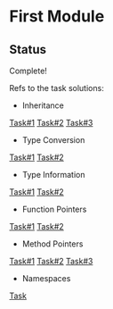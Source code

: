 # First Module

## Status

Complete!

Refs to the task solutions:

- Inheritance

[Task#1](https://stepik.org/lesson/53365/step/5?discussion=8993437&thread=solutions&unit=31457)
[Task#2](https://stepik.org/lesson/53365/step/7?discussion=8993444&thread=solutions&unit=31457)
[Task#3](https://stepik.org/lesson/53365/step/11?discussion=8993454&thread=solutions&unit=31457)

- Type Conversion

[Task#1](https://stepik.org/lesson/53366/step/4?discussion=8993462&thread=solutions&unit=31456)
[Task#2](https://stepik.org/lesson/53366/step/6?discussion=8993467&thread=solutions&unit=31456)

- Type Information

[Task#1](https://stepik.org/lesson/53367/step/4?discussion=8993472&thread=solutions&unit=31461)
[Task#2](https://stepik.org/lesson/53367/step/7?discussion=8993478&thread=solutions&unit=31461)

- Function Pointers

[Task#1](https://stepik.org/lesson/53368/step/5?discussion=8993480&thread=solutions&unit=31462)
[Task#2](https://stepik.org/lesson/53368/step/7?discussion=8993484&thread=solutions&unit=31462)

- Method Pointers

[Task#1](https://stepik.org/lesson/53369/step/3?discussion=8993490&thread=solutions&unit=31459)
[Task#2](https://stepik.org/lesson/53369/step/5?discussion=8993494&thread=solutions&unit=31459)
[Task#3](https://stepik.org/lesson/53369/step/10?discussion=8993497&thread=solutions&unit=31459)

- Namespaces

[Task](https://stepik.org/lesson/53370/step/12?discussion=8992856&thread=solutions&unit=31458)